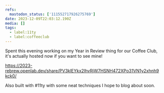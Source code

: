 ```yaml
---
refs:
  mastodon_status: ['111552717926275769']
date: 2023-12-09T22:03:12.190Z
media: []
tags:
  - label:11ty
  - label:coffeeclub
---
```


Spent this evening working on my Year in Review thing for our Coffee Club, it's actually hosted now if you want to see mine!

https://2023-rebrew.openlab.dev/share/PV3klEYkx2lhvRjW7HSNH472XPo31VN1y2xhnh9kck0/

Also built with #11ty with some neat techniques I hope to blog about soon.
